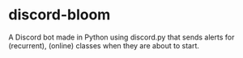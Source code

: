 # discord-bloom
A Discord bot made in Python using discord.py that sends alerts for (recurrent), (online) classes when they are about to start.
